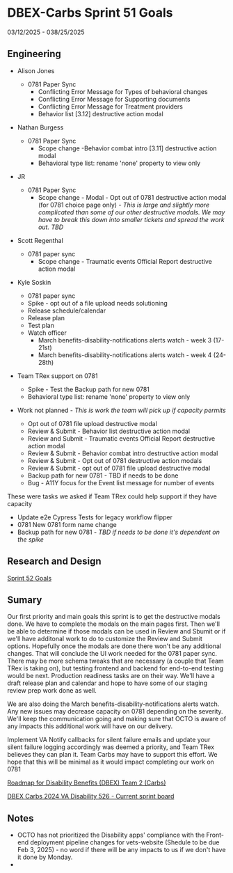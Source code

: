 # DBEX-Carbs Sprint 51 Goals	
03/12/2025 - 038/25/2025

## Engineering
  - Alison Jones
    - 0781 Paper Sync
      - Conflicting Error Message for Types of behavioral changes	
      - Conflicting Error Message for Supporting documents	
      - Conflicting Error Message for Treatment providers	
      - Behavior list [3.12] destructive action modal	
   
  - Nathan Burgess
    - 0781 Paper Sync
      - Scope change -Behavior combat intro [3.11] destructive action modal
      - Behavioral type list: rename 'none' property to view only
  
  - JR
    - 0781 Paper Sync
      - Scope change - Modal - Opt out of 0781 destructive action modal (for 0781 choice page only) - _This is large and slightly more complicated than some of our other destructive modals. We may have to break this down into smaller tickets and spread the work out. TBD_

         
 - Scott Regenthal
    - 0781 paper sync
      - Scope change - Traumatic events Official Report destructive action modal


- Kyle Soskin
    - 0781 paper sync
     - Spike - opt out of a file upload needs solutioning
     - Release schedule/calendar
     - Release plan
     - Test plan	
   - Watch officer
     - March benefits-disability-notifications alerts watch - week 3 (17-21st)
     - March benefits-disability-notifications alerts watch - week 4 (24-28th)	

- Team TRex support on 0781 
  - Spike - Test the Backup path for new 0781
  - Behavioral type list: rename 'none' property to view only

- Work not planned - _This is work the team will pick up if capacity permits_
  - Opt out of 0781 file upload destructive modal	
  - Review & Submit - Behavior list destructive action modal	
  - Review and Submit - Traumatic events Official Report destructive action modal	
  - Review & Submit - Behavior combat intro destructive action modal	
  - Review & Submit - Opt out of 0781 destructive action modals
  - Review & Submit -  opt out of 0781 file upload destructive modal	
  - Backup path for new 0781 - TBD if needs to be done	
  - Bug - A11Y focus for the Event list message for number of events	

These were tasks we asked if Team TRex could help support if they have capacity
  - Update e2e Cypress Tests for legacy workflow flipper	
  - 0781 New 0781 form name change
  - Backup path for new 0781 - _TBD if needs to be done it's dependent on the spike_


## Research and Design
[Sprint 52 Goals](https://dsva.slack.com/docs/T03FECE8V/F07N6EH4EUE)


## Sumary
Our first priority and main goals this sprint is to get the destructive modals done. We have to complete the modals on the main pages first. Then we'll be able to determine if those modals can be used in Review and Sbumit or if we'll have additonal work to do to customize the Review and Submit options. 
Hopefully once the modals are done there won't be any additional changes. That will conclude the UI work needed for the 0781 paper sync. There may be more schema tweaks that are necessary (a couple that Team TRex is taking on), but testing frontend and backend for end-to-end testing would be next. 
Production readiness tasks are on their way. We'll have a draft release plan and calendar and hope to have some of our staging review prep work done as well. 

We are also doing the March benefits-disability-notifications alerts watch. Any new issues may decrease capacity on 0781 depending on the severity. We'll keep the communication going and making sure that OCTO is aware of any impacts this additional work will have on our delivery.

Implement VA Notify callbacks for silent failure emails and update your silent failure logging accordingly was deemed a priority, and Team TRex believes they can plan it. Team Carbs may have to support this effort. We hope that this will be minimal as it would impact completing our work on 0781

[Roadmap for Disability Benefits (DBEX) Team 2 (Carbs)](https://app.mural.co/t/departmentofveteransaffairs9999/m/departmentofveteransaffairs9999/1717458460532/5a74ece0ca694a9e6c85b3a1130a8c7b8dabf123?wid=0-1728398176278)

[DBEX Carbs 2024 VA Disability 526 - Current sprint board](https://github.com/orgs/department-of-veterans-affairs/projects/1263/views/9)

## Notes
- OCTO has not prioritized the Disability apps' compliance with the Front-end deployment pipeline changes for vets-website (Shedule to be due Feb 3, 2025) - no word if there will be any impacts to us if we don't have it done by Monday.
- 
